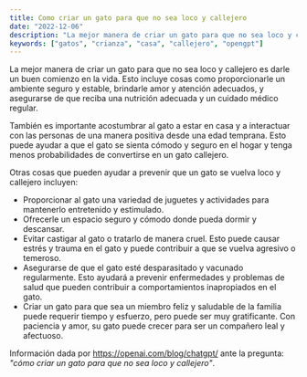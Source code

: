 ```yaml
---
title: Como criar un gato para que no sea loco y callejero 
date: "2022-12-06"
description: "La mejor manera de criar un gato para que no sea loco y callejero es darle un buen comienzo en la vida. Esto incluye cosas como proporcionarle un ambiente seguro y estable, brindarle amor y atención adecuados, y asegurarse de que reciba una nutrición adecuada y un cuidado médico regular."
keywords: ["gatos", "crianza", "casa", "callejero", "opengpt"]
---
```


La mejor manera de criar un gato para que no sea loco y callejero es darle un buen comienzo en la vida. Esto incluye cosas como proporcionarle un ambiente seguro y estable, brindarle amor y atención adecuados, y asegurarse de que reciba una nutrición adecuada y un cuidado médico regular.

También es importante acostumbrar al gato a estar en casa y a interactuar con las personas de una manera positiva desde una edad temprana. Esto puede ayudar a que el gato se sienta cómodo y seguro en el hogar y tenga menos probabilidades de convertirse en un gato callejero.

Otras cosas que pueden ayudar a prevenir que un gato se vuelva loco y callejero incluyen:

- Proporcionar al gato una variedad de juguetes y actividades para mantenerlo entretenido y estimulado.
- Ofrecerle un espacio seguro y cómodo donde pueda dormir y descansar.
- Evitar castigar al gato o tratarlo de manera cruel. Esto puede causar estrés y trauma en el gato y puede contribuir a que se vuelva agresivo o temeroso.
- Asegurarse de que el gato esté desparasitado y vacunado regularmente. Esto ayudará a prevenir enfermedades y problemas de salud que pueden contribuir a comportamientos inapropiados en el gato.
- Criar un gato para que sea un miembro feliz y saludable de la familia puede requerir tiempo y esfuerzo, pero puede ser muy gratificante. Con paciencia y amor, su gato puede crecer para ser un compañero leal y afectuoso.



Información dada por https://openai.com/blog/chatgpt/ ante la pregunta: _"cómo criar un gato para que no sea loco y callejero"_.